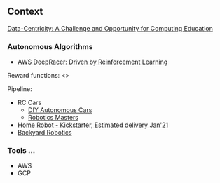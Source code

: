 ## Context

[Data-Centricity: A Challenge and Opportunity for Computing Education](https://cs.brown.edu/~sk/Publications/Papers/Published/kf-data-centric/paper.pdf)

### Autonomous Algorithms

* [AWS DeepRacer: Driven by Reinforcement Learning](https://www.aws.training/Details/eLearning?id=32143)

Reward functions: <>

Pipeline:
* RC Cars
  * [DIY Autonomous Cars](https://diyrobocars.com/)
  * [Robotics Masters](https://www.roboticsmasters.co/)
* [Home Robot - Kickstarter, Estimated delivery Jan'21](https://ximpatico.com/)
* [Backyard Robotics](https://backyardrobotics.eu/)

### Tools ...

* AWS
* GCP
